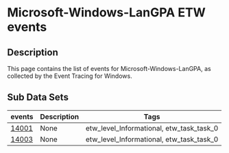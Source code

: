 # Microsoft-Windows-LanGPA ETW events

## Description
This page contains the list of events for Microsoft-Windows-LanGPA, as collected by the Event Tracing for Windows.

## Sub Data Sets
|events|Description|Tags|
|---|---|---|
|[14001](events/event-14001.md)|None|etw_level_Informational, etw_task_task_0|
|[14003](events/event-14003.md)|None|etw_level_Informational, etw_task_task_0|
